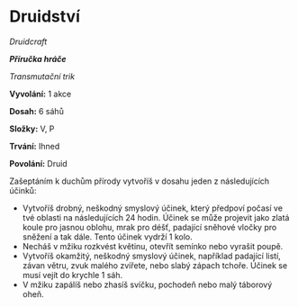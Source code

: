 # Druidství

*Druidcraft*

***Příručka hráče***

*Transmutační trik*

**Vyvolání:** 1 akce

**Dosah:** 6 sáhů

**Složky:** V, P

**Trvání:** Ihned

**Povolání:** Druid

Zašeptáním k duchům přírody vytvoříš v dosahu jeden z následujících účinků:

* Vytvoříš drobný, neškodný smyslový účinek, který předpoví počasí ve tvé oblasti na následujících 24 hodin. Účinek se může projevit jako zlatá koule pro jasnou oblohu, mrak pro déšť, padající sněhové vločky pro sněžení a tak dále. Tento účinek vydrží 1 kolo.
 * Necháš v mžiku rozkvést květinu, otevřít semínko nebo vyrašit poupě.
 * Vytvoříš okamžitý, neškodný smyslový účinek, například padající listí, závan větru, zvuk malého zvířete, nebo slabý zápach tchoře. Účinek se musí vejít do krychle 1 sáh.
 * V mžiku zapálíš nebo zhasíš svíčku, pochodeň nebo malý táborový oheň.
<!--stackedit_data:
eyJoaXN0b3J5IjpbNTQ2MjY0NTY4LC0zNjk3NzY4NDddfQ==
-->